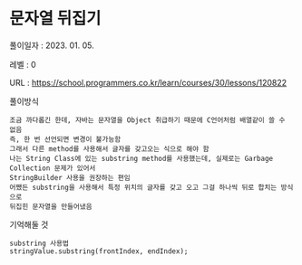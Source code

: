 # 문자열 뒤집기
풀이일자 : 2023. 01. 05.  
    
레벨 : 0    

URL : https://school.programmers.co.kr/learn/courses/30/lessons/120822  
    
풀이방식    

    조금 까다롭긴 한데, 자바는 문자열을 Object 취급하기 때문에 C언어처럼 배열같이 쓸 수 없음
    즉, 한 번 선언되면 변경이 불가능함
    그래서 다른 method를 사용해서 글자를 갖고오는 식으로 해야 함
    나는 String Class에 있는 substring method를 사용했는데, 실제로는 Garbage Collection 문제가 있어서
    StringBuilder 사용을 권장하는 편임
    어쨌든 substring을 사용해서 특정 위치의 글자를 갖고 오고 그걸 하나씩 뒤로 합치는 방식으로
    뒤집힌 문자열을 만들어냈음



기억해둘 것  
    
    substring 사용법
    stringValue.substring(frontIndex, endIndex);
